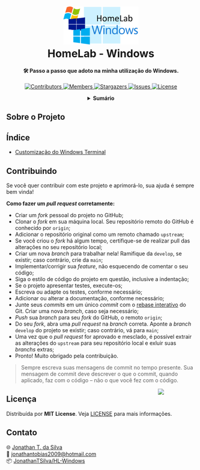 <!-- PROJECT LOGO -->
<h1 align="center">
  <br>
  <a href="https://github.com/JonathanTSilva/HL-Windows"><img src="./Images/logo-HL-Windows.png" alt="Logo" width="200"></a>
  <br>
  HomeLab - Windows
  <br>
</h1>

<h4 align="center">
  
🛠 Passo a passo que adoto na minha utilização do Windows.
  
</h4>

<!-- PROJECT SHIELDS -->
<p align="center">
  <a href="https://github.com/JonathanTSilva/HL-Windows/graphs/contributors">
    <img src="https://img.shields.io/github/contributors/JonathanTSilva/HL-Windows.svg?style=for-the-badge" alt="Contributors">
  </a>
  <a href="https://github.com/JonathanTSilva/HL-Windows/network/members">
    <img src="https://img.shields.io/github/forks/JonathanTSilva/HL-Windows.svg?style=for-the-badge" alt="Members">
  </a>
  <a href="https://github.com/JonathanTSilva/HL-Windows/stargazers">
    <img src="https://img.shields.io/github/stars/JonathanTSilva/HL-Windows.svg?style=for-the-badge" alt="Stargazers">
  </a>
  <a href="https://github.com/JonathanTSilva/HL-Windows/issues">
    <img src="https://img.shields.io/github/issues/JonathanTSilva/HL-Windows.svg?style=for-the-badge" alt="Issues">
  </a>
  <a href="https://github.com/JonathanTSilva/HL-Windows/blob/main/LICENSE">
    <img src="https://img.shields.io/github/license/JonathanTSilva/HL-Windows.svg?style=for-the-badge" alt="License">
  </a>
</p>

<!-- TABLE OF CONTENTS -->
<details close="close" align="center">
  <summary><b>Sumário</b></summary>
          <a href="#sobre-o-projeto">Sobre o Projeto</a> |
          <a href="#índice">Índice</a> |
          <a href="#contribuindo">Contribuindo</a> |
          <a href="#licença">Licença</a> |
          <a href="#contato">Contato</a>
</details>

## Sobre o Projeto

## Índice

- [Customização do Windows Terminal][1]

## Contribuindo

Se você quer contribuir com este projeto e aprimorá-lo, sua ajuda é sempre bem vinda!

**Como fazer um _pull request_ corretamente:**

- Criar um _fork_ pessoal do projeto no GitHub;
- Clonar o _fork_ em sua máquina local. Seu repositório remoto do GitHub é conhecido por `origin`;
- Adicionar o repositório original como um remoto chamado `upstream`;
- Se você criou o _fork_ há algum tempo, certifique-se de realizar pull das alterações no seu repositório local;
- Criar um nova _branch_ para trabalhar nela! Ramifique da `develop`, se existir; caso contrário, crie da `main`;
- Implementar/corrigir sua _feature_, não esquecendo de comentar o seu código;
- Siga o estilo de código do projeto em questão, inclusive a indentação;
- Se o projeto apresentar testes, execute-os;
- Escreva ou adapte os testes, conforme necessário;
- Adicionar ou alterar a documentação, conforme necessário;
- Junte seus _commits_ em um único _commit_ com o [rebase interativo](https://www.atlassian.com/br/git/tutorials/rewriting-history/git-rebase) do Git. Criar uma nova _branch_, caso seja necessário;
- _Push_ sua _branch_ para seu _fork_ do GitHub, o remoto `origin`;
- Do seu _fork_, abra uma _pull request_ na _branch_ correta. Aponte a _branch_ `develop` do projeto se existir; caso contrário, vá para `main`;
- Uma vez que o _pull request_ for aprovado e mesclado, é possível extrair as alterações do `upstream` para seu repositório local e exluir suas _branchs_ extras;
- Pronto! Muito obrigado pela contribuição.

> Sempre escreva suas mensagens de commit no tempo presente. Sua mensagem de commit deve descrever o que o commit, quando aplicado, faz com o código – não o que você fez com o código.

<!-- MIT License -->
<a href="https://github.com/JonathanTSilva/HL-Windows/blob/main/LICENSE"><img width="100px" src="https://miro.medium.com/max/886/1*C87EjxGeMPrkTuVRVWVg4w.png" align="right" /></a>

## Licença

Distribuída por **MIT License**. Veja [LICENSE](https://github.com/JonathanTSilva/HL-Windows/blob/main/LICENSE) para mais informações.

## Contato
:globe_with_meridians: [Jonathan T. da Silva](https://www.linkedin.com/in/JonathanTSilva/) <br>
:email: jonathantobias2009@hotmail.com <br>
:package: [JonathanTSilva/HL-Windows](https://github.com/JonathanTSilva/HL-Windows)

<!-- MARKDOWN LINKS>
<!-- SITES -->
[1]: https://github.com/JonathanTSilva/HL-Windows/blob/main/Articles/Customiza%C3%A7%C3%A3o%20do%20Windows%20Terminal.md

<!-- IMAGES -->

